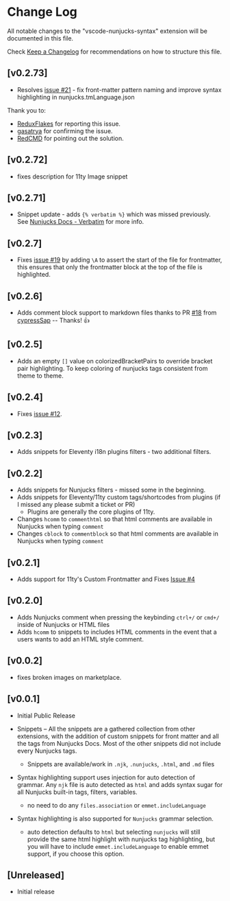 # Change Log

All notable changes to the "vscode-nunjucks-syntax" extension will be documented in this file.

Check [Keep a Changelog](http://keepachangelog.com/) for recommendations on how to structure this file.

## [v0.2.73]

- Resolves [issue #21](https://github.com/edheltzel/nunjucks-for-visual-studio-code/issues/21) - fix front-matter pattern naming and improve syntax highlighting in nunjucks.tmLanguage.json

Thank you to:
- [ReduxFlakes](https://github.com/ReduxFlakes) for reporting this issue.
- [gasatrya](https://github.com/gasatrya) for confirming the issue.
- [RedCMD](https://github.com/RedCMD) for pointing out the solution.


## [v0.2.72]

- fixes description for 11ty Image snippet

## [v0.2.71]

- Snippet update - adds `{% verbatim %}` which was missed previously. See [Nunjucks Docs - Verbatim](https://mozilla.github.io/nunjucks/templating.html#verbatim) for more info.

## [v0.2.7]

- Fixes [issue #19](https://github.com/edheltzel/nunjucks-for-visual-studio-code/issues/19) by adding `\A` to assert the start of the file for frontmatter, this ensures that only the frontmatter block at the top of the file is highlighted.

## [v0.2.6]

- Adds comment block support to markdown files thanks to PR [#18](https://github.com/edheltzel/nunjucks-for-visual-studio-code/pull/18) from [cypressSap](https://github.com/cypressSap) -- Thanks! 👍

## [v0.2.5]

- Adds an empty `[]` value on colorizedBracketPairs to override bracket pair highlighting. To keep coloring of nunjucks tags consistent from theme to theme.

## [v0.2.4]

- Fixes [issue #12](https://github.com/edheltzel/nunjucks-for-visual-studio-code/issues/12).

## [v0.2.3]

- Adds snippets for Eleventy i18n plugins filters - two additional filters.

## [v0.2.2]

- Adds snippets for Nunjucks filters - missed some in the beginning.
- Adds snippets for Eleventy/11ty custom tags/shortcodes from plugins (if I missed any please submit a ticket or PR)
  - Plugins are generally the core plugins of 11ty.
- Changes `hcomm` to `commenthtml` so that html comments are available in Nunjucks when typing `comment`
- Changes `cblock` to `commentblock` so that html comments are available in Nunjucks when typing `comment`

## [v0.2.1]

- Adds support for 11ty's Custom Frontmatter and Fixes [Issue #4](https://github.com/edheltzel/nunjucks-for-visual-studio-code/issues/4)

## [v0.2.0]

- Adds Nunjucks comment when pressing the keybinding `ctrl+/` or `cmd+/` inside of Nunjucks or HTML files
- Adds `hcomm` to snippets to includes HTML comments in the event that a users wants to add an HTML style comment.

## [v0.0.2]

- fixes broken images on marketplace.

## [v0.0.1]

- Initial Public Release

- Snippets – All the snippets are a gathered collection from other extensions, with the addition of custom snippets for front matter and all the tags from Nunjucks Docs. Most of the other snippets did not include every Nunjucks tags.

  - Snippets are available/work in `.njk`, `.nunjucks`, `.html`, and `.md` files

- Syntax highlighting support uses injection for auto detection of grammar. Any `njk` file is auto detected as `html` and adds syntax sugar for all Nunjucks built-in tags, filters, variables.

  - no need to do any `files.association` or `emmet.includeLanguage`

- Syntax highlighting is also supported for `Nunjucks` grammar selection.
  - auto detection defaults to `html` but selecting `nunjucks` will still provide the same html highlight with nunjucks tag highlighting, but you will have to include `emmet.includeLanguage` to enable emmet support, if you choose this option.

## [Unreleased]

- Initial release
